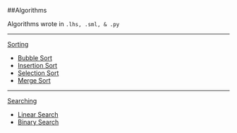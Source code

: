##Algorithms

Algorithms wrote in `.lhs, .sml, & .py`

-------

[Sorting](https://github.com/lialin/algorithms/tree/master/sorting)
*   [<span class="icon"></span>Bubble Sort](https://github.com/lialin/algorithms/tree/master/sorting/bubbleSort)
*   [<span class="icon"></span>Insertion Sort](https://github.com/lialin/algorithms/tree/master/sorting/insertionSort)
*   [<span class="icon"></span>Selection Sort](https://github.com/lialin/algorithms/tree/master/sorting/selectionSort)
*   [<span class="icon"></span>Merge Sort](https://github.com/lialin/algorithms/tree/master/sorting/mergeSort)

-------

[<span class="icon"></span>Searching](https://github.com/lialin/algorithms/tree/master/searching)
*   [<span class="icon"></span>Linear Search](https://github.com/lialin/algorithms/tree/master/searching/LinearSearch)
*   [<span class="icon"></span>Binary Search]()
